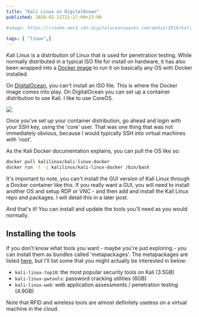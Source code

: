 ```yaml
---
title: "Kali Linux on DigitalOcean"
published: 2018-02-21T21:27:00+13:00

#image: https://crookm.ams3.cdn.digitaloceanspaces.com/media/2018/kali-linux-on-digitalocean--3eb66413-0f33-4801-be73-fc5d4d9c9f0e.png

tags: [ "linux",]
---
```


Kali Linux is a distribution of Linux that is used for penetration testing. While normally distributed in a typical ISO file for install on hardware, it has also been wrapped into a [Docker image](https://www.kali.org/news/official-kali-linux-docker-images/) to run it on basically any OS with Docker installed.

On [DigitalOcean](https://m.do.co/c/f8ffd8a5f356), you can't install an ISO file. This is where the Docker image comes into play. On DigitalOcean you can set up a container distribution to use Kali. I like to use CoreOS.

![](https://crookm.ams3.cdn.digitaloceanspaces.com/media/2018/kali-linux-on-digitalocean--19e131a2-72a3-490b-8a15-c95933d53029.png)

Once you've set up your container distribution, go ahead and login with your SSH key, using the 'core' user. That was one thing that was not immediately obvious, because I would typically SSH into virtual machines with 'root'.

As the Kali Docker documentation explains, you can pull the OS like so:

```sh
docker pull kalilinux/kali-linux-docker
docker run -t -i kalilinux/kali-linux-docker /bin/bash
```

It's important to note, you can't install the GUI version of Kali Linux through a Docker container like this. If you really want a GUI, you will need to install another OS and setup RDP or VNC - and then add and install the Kali Linux repo and packages. I will detail this in a later post.

And that's it! You can install and update the tools you'll need as you would normally.

## Installing the tools
If you don't know what tools you want - maybe you're just exploring - you can install them as bundles called 'metapackages'. The metapackages are listed [here](https://www.kali.org/news/kali-linux-metapackages/), but I'll list some that you might actually be interested in below:

* `kali-linux-top10`: the most popular security tools on Kali (3.5GB)
* `kali-linux-pwtools`: password cracking utilities (6GB)
* `kali-linux-web`: web application assessments / penetration testing (4.9GB)

Note that RFID and wireless tools are almost definitely useless on a virtual machine in the cloud.
